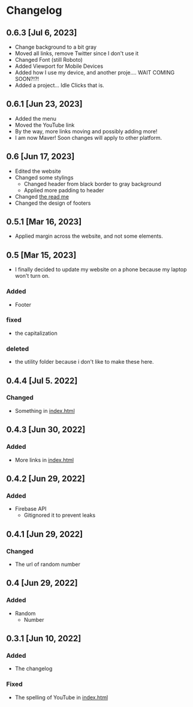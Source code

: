 # Changelog
## 0.6.3 [Jul 6, 2023]
- Change background to a bit gray
- Moved all links, remove Twitter since I don't use it
- Changed Font (still Roboto)
- Added Viewport for Mobile Devices
- Added how I use my device, and another proje.... WAIT COMING SOON?!?!
- Added a project... Idle Clicks that is.
## 0.6.1 [Jun 23, 2023]
- Added the menu
- Moved the YouTube link
- By the way, more links moving and possibly adding more!
- I am now Maver! Soon changes will apply to other platform.
## 0.6 [Jun 17, 2023]
- Edited the website
- Changed some stylings
  - Changed header from black border to gray background
  - Applied more padding to header
- Changed [the read me](readme.md)
- Changed the design of footers
## 0.5.1 [Mar 16, 2023]
- Applied margin across the website, and not some elements.
## 0.5 [Mar 15, 2023]
- I finally decided to update my website on a phone because my laptop won't turn on.
### Added
- Footer
### fixed
- the capitalization
### deleted
- the utility folder because i don't like to make these here.
## 0.4.4 [Jul 5. 2022]
### Changed
- Something in [index.html](https://princej69.github.io/)
## 0.4.3 [Jun 30, 2022]
### Added
- More links in [index.html](https://princej69.github.io/)
## 0.4.2 [Jun 29, 2022]
### Added
- Firebase API
  - Gitignored it to prevent leaks
## 0.4.1 [Jun 29, 2022]
### Changed
- The url of random number
## 0.4  [Jun 29, 2022]
### Added
- Random
  - Number
## 0.3.1 [Jun 10, 2022]
### Added
- The changelog
### Fixed
- The spelling of YouTube in [index.html](https://princej69.github.io/)